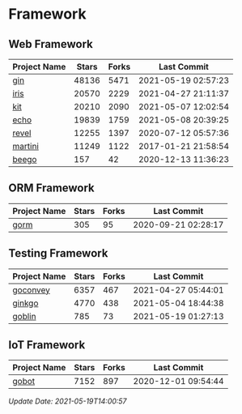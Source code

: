 # Framework

## Web Framework
| Project Name | Stars | Forks | Last Commit |
| ------------ | ----- | ----- | ----------- |
| [gin](https://github.com/gin-gonic/gin) | 48136 | 5471 | 2021-05-19 02:57:23 |
| [iris](https://github.com/kataras/iris) | 20570 | 2229 | 2021-04-27 21:11:37 |
| [kit](https://github.com/go-kit/kit) | 20210 | 2090 | 2021-05-07 12:02:54 |
| [echo](https://github.com/labstack/echo) | 19839 | 1759 | 2021-05-08 20:39:25 |
| [revel](https://github.com/revel/revel) | 12255 | 1397 | 2020-07-12 05:57:36 |
| [martini](https://github.com/go-martini/martini) | 11249 | 1122 | 2017-01-21 21:58:54 |
| [beego](https://github.com/astaxie/beego) | 157 | 42 | 2020-12-13 11:36:23 |

## ORM Framework
| Project Name | Stars | Forks | Last Commit |
| ------------ | ----- | ----- | ----------- |
| [gorm](https://github.com/jinzhu/gorm) | 305 | 95 | 2020-09-21 02:28:17 |

## Testing Framework
| Project Name | Stars | Forks | Last Commit |
| ------------ | ----- | ----- | ----------- |
| [goconvey](https://github.com/smartystreets/goconvey) | 6357 | 467 | 2021-04-27 05:44:01 |
| [ginkgo](https://github.com/onsi/ginkgo) | 4770 | 438 | 2021-05-04 18:44:38 |
| [goblin](https://github.com/franela/goblin) | 785 | 73 | 2021-05-19 01:27:13 |

## IoT Framework
| Project Name | Stars | Forks | Last Commit |
| ------------ | ----- | ----- | ----------- |
| [gobot](https://github.com/hybridgroup/gobot) | 7152 | 897 | 2020-12-01 09:54:44 |

*Update Date: 2021-05-19T14:00:57*